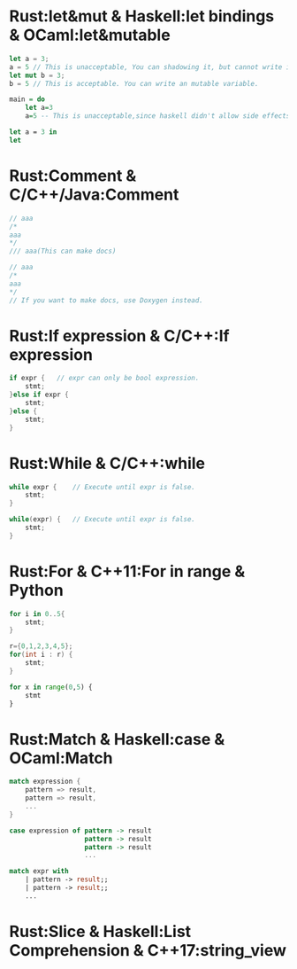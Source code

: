 

# Rust:let&mut & Haskell:let bindings & OCaml:let&mutable

```rust
let a = 3;
a = 5 // This is unacceptable, You can shadowing it, but cannot write it
let mut b = 3;
b = 5 // This is acceptable. You can write an mutable variable.
```

```haskell
main = do
    let a=3
    a=5 -- This is unacceptable,since haskell didn't allow side effects.
```

```ocaml
let a = 3 in
let 
```

# Rust:Comment & C/C++/Java:Comment

```rust
// aaa
/*
aaa
*/
/// aaa(This can make docs)
```

```cpp
// aaa
/*
aaa
*/
// If you want to make docs, use Doxygen instead.
```

# Rust:If expression & C/C++:If expression

```rust
if expr {   // expr can only be bool expression.
    stmt;
}else if expr {
    stmt;
}else {
    stmt;
}
```

# Rust:While & C/C++:while

```rust
while expr {    // Execute until expr is false.
    stmt;
}
```

```cpp
while(expr) {   // Execute until expr is false.
    stmt;
}
```

# Rust:For & C++11:For in range & Python

```rust
for i in 0..5{
    stmt;
}
```

```cpp
r={0,1,2,3,4,5};
for(int i : r) {
    stmt;
}
```

```python
for x in range(0,5) {
    stmt
}
```

# Rust:Match & Haskell:case & OCaml:Match

```rust
match expression {
    pattern => result,
    pattern => result,
    ...
}
```

```haskell
case expression of pattern -> result
                   pattern -> result
                   pattern -> result
                   ...
```

```ocaml
match expr with
    | pattern -> result;;
    | pattern -> result;;
    ...
```

# Rust:Slice & Haskell:List Comprehension & C++17:string_view